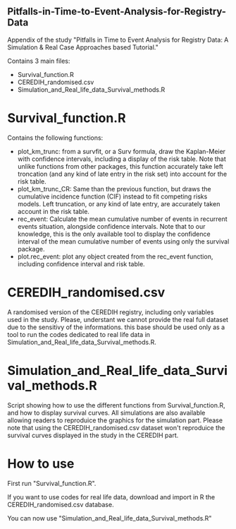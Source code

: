 ## Pitfalls-in-Time-to-Event-Analysis-for-Registry-Data
Appendix of the study "Pitfalls in Time to Event Analysis for Registry Data: A Simulation &amp; Real Case Approaches based Tutorial."

Contains 3 main files:
  - Survival_function.R
  - CEREDIH_randomised.csv
  - Simulation_and_Real_life_data_Survival_methods.R

# Survival_function.R
Contains the following functions:
  - plot_km_trunc: from a survfit, or a Surv formula, draw the Kaplan-Meier with confidence intervals, including a display of the risk table. Note that unlike functions from other packages, this function accurately take left troncation (and any kind of late entry in the risk set) into account for the risk table.
  - plot_km_trunc_CR: Same than the previous function, but draws the cumulative incidence function (CIF) instead to fit competing risks models. Left truncation, or any kind of late entry, are accurately taken account in the risk table.
  - rec_event: Calculate the mean cumulative number of events in recurrent events situation, alongside confidence intervals. Note that to our knowledge, this is the only available tool to display the confidence interval of the mean cumulative number of events using only the survival package.
  - plot.rec_event: plot any object created from the rec_event function, including confidence interval and risk table.

# CEREDIH_randomised.csv
A randomised version of the CEREDIH registry, including only variables used in the study. Please, understant we cannot provide the real full dataset due to the sensitivy of the informations. this base should be used only as a tool to run the codes dedicated to real life data in Simulation_and_Real_life_data_Survival_methods.R.

# Simulation_and_Real_life_data_Survival_methods.R
Script showing how to use the different functions from Survival_function.R, and how to display survival curves. All simulations are also available allowing readers to reproduice the graphics for the simulation part. Please note that using the CEREDIH_randomised.csv dataset won't reproduice the survival curves displayed in the study in the CEREDIH part.

# How to use

First run "Survival_function.R".

If you want to use codes for real life data, download and import in R the CEREDIH_randomised.csv database.

You can now use "Simulation_and_Real_life_data_Survival_methods.R"
